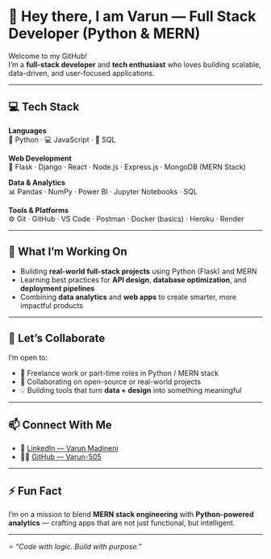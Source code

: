# 👋 Hey there, I am Varun — Full Stack Developer (Python & MERN)

Welcome to my GitHub!  
I’m a **full-stack developer** and **tech enthusiast** who loves building scalable, data-driven, and user-focused applications.

---

## 💻 Tech Stack

**Languages**  
🧠 Python · 💻 JavaScript · 🧩 SQL  

**Web Development**  
🚀 Flask · Django · React · Node.js · Express.js · MongoDB (MERN Stack)  

**Data & Analytics**  
📊 Pandas · NumPy · Power BI · Jupyter Notebooks · SQL  

**Tools & Platforms**  
⚙️ Git · GitHub · VS Code · Postman · Docker (basics) · Heroku · Render  

---

## 🚀 What I’m Working On

- Building **real-world full-stack projects** using Python (Flask) and MERN  
- Learning best practices for **API design**, **database optimization**, and **deployment pipelines**  
- Combining **data analytics** and **web apps** to create smarter, more impactful products  

---

## 🤝 Let’s Collaborate

I’m open to:  
- 💼 Freelance work or part-time roles in Python / MERN stack  
- 🤝 Collaborating on open-source or real-world projects  
- 💡 Building tools that turn **data + design** into something meaningful  

---

## 📫 Connect With Me

- 💼 [LinkedIn — Varun Madineni](https://www.linkedin.com/in/varun-madineni)  
- 🧑‍💻 [GitHub — Varun-505](https://github.com/Varun-505)  

---

## ⚡ Fun Fact

I’m on a mission to blend **MERN stack engineering** with **Python-powered analytics** — crafting apps that are not just functional, but intelligent.

---

⭐️ *“Code with logic. Build with purpose.”*  
